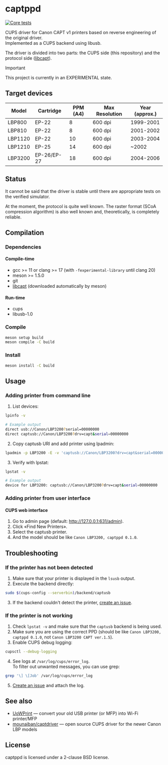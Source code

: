 # captppd
[![Core tests](https://github.com/darkvision77/captppd/actions/workflows/core-tests.yml/badge.svg)](https://github.com/darkvision77/captppd/actions/workflows/core-tests.yml)

CUPS driver for Canon CAPT v1 printers based on reverse engineering of the original driver. \
Implemented as a CUPS backend using libusb.

The driver is divided into two parts: the CUPS side (this repository)
and the protocol side ([libcapt](https://github.com/darkvision77/libcapt)).

> [!IMPORTANT]
> This project is currently in an EXPERIMENTAL state.

## Target devices
| Model   | Cartridge     | PPM (A4) | Max Resolution | Year (approx.) |
|---------|---------------|----------|----------------|----------------|
| LBP800  | EP-22         | 8        | 600 dpi        | 1999-2001      |
| LBP810  | EP-22         | 8        | 600 dpi        | 2001-2002      |
| LBP1120 | EP-22         | 10       | 600 dpi        | 2003-2004      |
| LBP1210 | EP-25         | 14       | 600 dpi        | ~2002          |
| LBP3200 | EP-26/EP-27   | 18       | 600 dpi        | 2004-2006      |

## Status
It cannot be said that the driver is stable until there are appropriate tests on the verified simulator.

At the moment, the protocol is quite well known.
The raster format (SCoA compression algorithm) is also well known and,
theoretically, is completely reliable.

## Compilation
### Dependencies
#### Compile-time
- gcc >= 11 or clang >= 17 (with `-fexperimental-library` until clang 20)
- meson >= 1.5.0
- git
- [libcapt](https://github.com/darkvision77/libcapt) (downloaded automatically by meson)

#### Run-time
- cups
- libusb-1.0

### Compile
```sh
meson setup build
meson compile -C build
```

### Install
```sh
meson install -C build
```

## Usage
### Adding printer from command line
1. List devices:
```sh
lpinfo -v

# Example output
direct usb://Canon/LBP3200?serial=00000000
direct captusb://Canon/LBP3200?drv=capt&serial=00000000
```

2. Copy captusb URI and add printer using lpadmin:
```sh
lpadmin -p LBP3200 -E -v 'captusb://Canon/LBP3200?drv=capt&serial=00000000' -m LBP3200CAPTPPD.ppd
```

3. Verify with lpstat:
```sh
lpstat -v

# Example output
device for LBP3200: captusb://Canon/LBP3200?drv=capt&serial=00000000
```

### Adding printer from user interface
#### CUPS web interface
1. Go to admin page (default: http://127.0.0.1:631/admin).
2. Click «Find New Printers».
3. Select the captusb printer.
4. And the model should be like `Canon LBP3200, captppd 0.1.0`.

## Troubleshooting
### If the printer has not been detected
1. Make sure that your printer is displayed in the `lsusb` output.
2. Execute the backend directly:
```sh
sudo $(cups-config --serverbin)/backend/captusb
```
3. If the backend couldn't detect the printer, [create an issue](https://github.com/darkvision77/captppd/issues/new).

### If the printer is not working
1. Check `lpstat -v` and make sure that the `captusb` backend is being used.
2. Make sure you are using the correct PPD (should be like `Canon LBP3200, captppd 0.1.0`, not `Canon LBP3200 CAPT ver.1.5`).
3. Enable CUPS debug logging:
```sh
cupsctl --debug-logging
```
4. See logs at `/var/log/cups/error_log`. \
To filter out unwanted messages, you can use grep:
```sh
grep '\] \[Job' /var/log/cups/error_log
```
5. [Create an issue](https://github.com/darkvision77/captppd/issues/new) and attach the log.

## See also
- [UoWPrint](https://printserver.ink/) — convert your old USB printer (or MFP) into Wi-Fi printer/MFP
- [mounaiban/captdriver](https://github.com/mounaiban/captdriver) — open source CUPS driver for the newer Canon LBP models

## License
captppd is licensed under a 2-clause BSD license.
